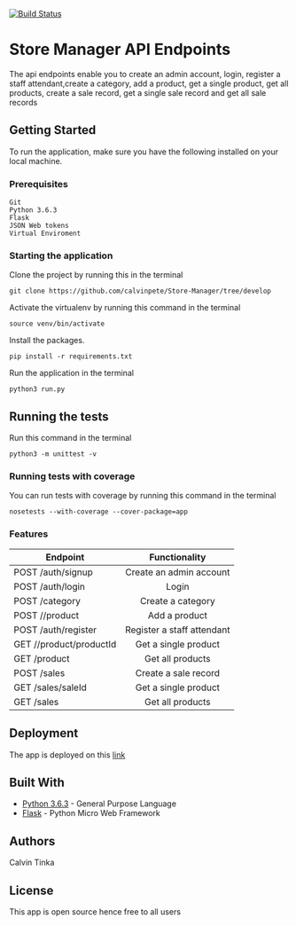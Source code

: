 

[![Build Status](https://travis-ci.com/calvinpete/Store-Manager.svg?branch=develop)](https://travis-ci.com/calvinpete/Store-Manager)

# Store Manager API Endpoints

The api endpoints enable you to create an admin account, login, register a staff attendant,create a category, add a product, get a single product, get all products, create a sale record, get a single sale record and get all sale records

## Getting Started

To run the application, make sure you have the following installed on your local machine.

### Prerequisites

```
Git
Python 3.6.3
Flask
JSON Web tokens
Virtual Enviroment
```

### Starting the application

Clone the project by running this in the terminal

```
git clone https://github.com/calvinpete/Store-Manager/tree/develop
```

Activate the virtualenv by running this command in the terminal

```
source venv/bin/activate
```

Install the packages.

```
pip install -r requirements.txt
```

Run the application in the terminal

```
python3 run.py
```

## Running the tests

Run this command in the terminal

```
python3 -m unittest -v
```

### Running tests with coverage

You can run tests with coverage by running this command in the terminal

```
nosetests --with-coverage --cover-package=app
```

### Features

|               Endpoint                           |          Functionality      |
| -------------------------------------------------|:---------------------------:|
| POST /auth/signup                                | Create an admin account     |
| POST /auth/login                                 | Login                       |
| POST /category                                   | Create a category           |
| POST /<category>/product                         | Add a product               |
| POST /auth/register                              | Register a staff attendant  |
| GET /<category>/product/productId                | Get a single product        |
| GET /product                                     | Get all products            |
| POST /sales                                      | Create a sale record        |
| GET /sales/saleId                                | Get a single product        |
| GET /sales                                       | Get all products            |



## Deployment

The app is deployed on this [link](https://store-manager17.herokuapp.com/)

## Built With

* [Python 3.6.3](https://www.python.org/) - General Purpose Language
* [Flask](http://flask.pocoo.org/) - Python Micro Web Framework
## Authors

Calvin Tinka

## License
This app is open source hence free to all users
